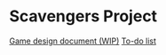 # Scavengers Project

[Game design document (WIP)](https://docs.google.com/document/d/1ADfSFU6c4kZPFTBpfMDfqPBFcwXPqw3iucafRd_Erq8/edit?usp=sharing)
[To-do list](https://docs.google.com/spreadsheets/d/1jkN6ILiCca6HfXiAgrLN4vioeco97rS6T5d_OqHXJ8c/edit?usp=sharing)